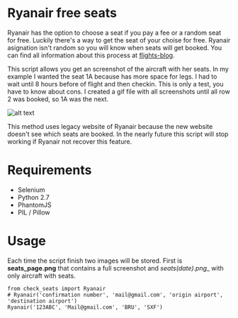 # Ryanair free seats
Ryanair has the option to choose a seat if you pay a fee or a random seat for free. Luckily there's a way to get the seat of your choise for free. Ryanair asignation isn't random so you will know when seats will get booked. You can find all information about this process at [flights-blog](http://flights-blog.lowcostroutes.com/2014/04/how-to-get-a-free-seat-on-ryanair/).

This script allows you get an screenshot of the aircraft with her seats. In my example I wanted the seat 1A because has more space for legs. I had to wait until 8 hours before of flight and then checkin. This is only a test, you have to know about cons. I created a gif file with all screenshots until all row 2 was booked, so 1A was the next.

![alt text](http://i.imgur.com/Q7t4Skw.gif "Ryanair free seats")

This method uses legacy website of Ryanair because the new website doesn't see which seats are booked. In the nearly future this script will stop working if Ryanair not recover this feature.

# Requirements
* Selenium
* Python 2.7
* PhantomJS
* PIL / Pillow

# Usage
Each time the script finish two images will be stored. First is __seats_page.png__ that contains a full screenshot and __seats_(date).png__ with only aircraft with seats.

    from check_seats import Ryanair  
    # Ryanair('confirmation number', 'mail@gmail.com', 'origin airport', 'destination airport')  
    Ryanair('123ABC', 'Mail@gmail.com', 'BRU', 'SXF')

